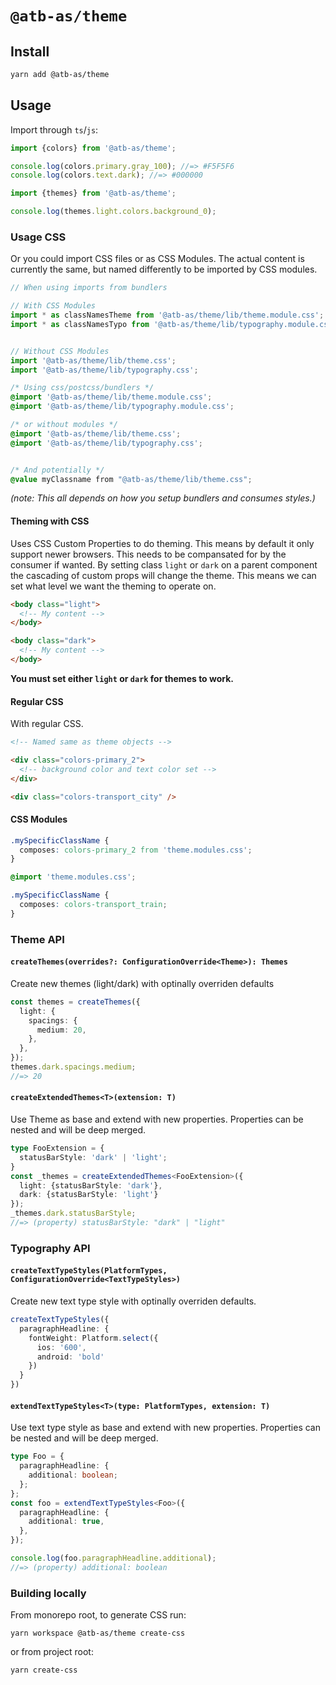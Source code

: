 # `@atb-as/theme`

## Install

```sh
yarn add @atb-as/theme
```


## Usage

Import through `ts`/`js`:

```ts
import {colors} from '@atb-as/theme';

console.log(colors.primary.gray_100); //=> #F5F5F6
console.log(colors.text.dark); //=> #000000
```

```ts
import {themes} from '@atb-as/theme';

console.log(themes.light.colors.background_0);
```


### Usage CSS

Or you could import CSS files or as CSS Modules. The actual content is currently the same, but named differently to be imported by CSS modules.


```ts
// When using imports from bundlers

// With CSS Modules
import * as classNamesTheme from '@atb-as/theme/lib/theme.module.css';
import * as classNamesTypo from '@atb-as/theme/lib/typography.module.css';


// Without CSS Modules
import '@atb-as/theme/lib/theme.css';
import '@atb-as/theme/lib/typography.css';
```

```css
/* Using css/postcss/bundlers */
@import '@atb-as/theme/lib/theme.module.css';
@import '@atb-as/theme/lib/typography.module.css';

/* or without modules */
@import '@atb-as/theme/lib/theme.css';
@import '@atb-as/theme/lib/typography.css';


/* And potentially */
@value myClassname from "@atb-as/theme/lib/theme.css";
```

_(note: This all depends on how you setup bundlers and consumes styles.)_


#### Theming with CSS

Uses CSS Custom Properties to do theming. This means by default it only support newer browsers. This needs to be compansated for by the consumer if wanted.
By setting class `light` or `dark` on a parent component the cascading of custom props will change the theme. This means we can set what level we want the theming to operate on.

```html
<body class="light">
  <!-- My content -->
</body>

<body class="dark">
  <!-- My content -->
</body>
```

**You must set either `light` or `dark` for themes to work.**

#### Regular CSS

With regular CSS.

```html
<!-- Named same as theme objects -->

<div class="colors-primary_2">
  <!-- background color and text color set -->
</div>

<div class="colors-transport_city" />
```

#### CSS Modules

```css
.mySpecificClassName {
  composes: colors-primary_2 from 'theme.modules.css';
}
```

```css
@import 'theme.modules.css';

.mySpecificClassName {
  composes: colors-transport_train;
}
```

### Theme API

#### `createThemes(overrides?: ConfigurationOverride<Theme>): Themes`

Create new themes (light/dark) with optinally overriden defaults

```ts
const themes = createThemes({
  light: {
    spacings: {
      medium: 20,
    },
  },
});
themes.dark.spacings.medium;
//=> 20
```


#### `createExtendedThemes<T>(extension: T)`

Use Theme as base and extend with new properties. Properties can be nested and will be deep merged.

```ts
type FooExtension = {
  statusBarStyle: 'dark' | 'light';
}
const _themes = createExtendedThemes<FooExtension>({
  light: {statusBarStyle: 'dark'},
  dark: {statusBarStyle: 'light'}
});
_themes.dark.statusBarStyle;
//=> (property) statusBarStyle: "dark" | "light"
```

### Typography API

#### `createTextTypeStyles(PlatformTypes, ConfigurationOverride<TextTypeStyles>)`

Create new text type style with optinally overriden defaults.

```ts
createTextTypeStyles({
  paragraphHeadline: {
    fontWeight: Platform.select({
      ios: '600',
      android: 'bold'
    })
  }
})
```

#### `extendTextTypeStyles<T>(type: PlatformTypes, extension: T)`

Use text type style as base and extend with new properties. Properties can be nested and will be deep merged.

```ts
type Foo = {
  paragraphHeadline: {
    additional: boolean;
  };
};
const foo = extendTextTypeStyles<Foo>({
  paragraphHeadline: {
    additional: true,
  },
});

console.log(foo.paragraphHeadline.additional);
//=> (property) additional: boolean
```




### Building locally

From monorepo root, to generate CSS run:

```
yarn workspace @atb-as/theme create-css
```

or from project root:

```
yarn create-css
```